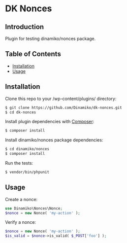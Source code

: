# DK Nonces

## Introduction

Plugin for testing dinamiko/nonces package.

## Table of Contents

* [Installation](#installation)
* [Usage](#usage)

## Installation

Clone this repo to your /wp-content/plugins/ directory:

```sh
$ git clone https://github.com/Dinamiko/dk-nonces.git
$ cd dk-nonces
```

Install plugin dependencies with [Composer](https://getcomposer.org):

```sh
$ composer install
```

Install dinamiko/nonces package dependencies:

```sh
$ cd dinamiko/nonces
$ composer install
```

Run the tests:

```sh
$ vendor/bin/phpunit
```

## Usage

Create a nonce:

```php
use Dinamiko\Nonces\Nonce;
$nonce = new Nonce( 'my-action' );
```

Verify a nonce:

```php
$nonce = new Nonce( 'my-action' );
$is_valid = $nonce->is_valid( $_POST['foo'] );
```
